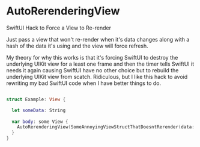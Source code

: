 # AutoRerenderingView

SwiftUI Hack to Force a View to Re-render

Just pass a view that won't re-render when it's data changes along with a hash of the data it's using and the view will force refresh.

My theory for why this works is that it's forcing SwiftUI to destroy the underlying UIKit view for a least one frame and then the timer tells SwiftUI it needs it again causing SwiftUI have no other choice but to rebuild the underlying UIKit view from scatch. Ridiculous, but I like this hack to avoid rewriting my bad SwiftUI code when I have better things to do.

```swift

struct Example: View {

  let someData: String
  
  var body: some View {
    AutoRerenderingView(SomeAnnoyingViewStructThatDoesntRerender(data: someData), hash: someData.hash)
  }
}

```
